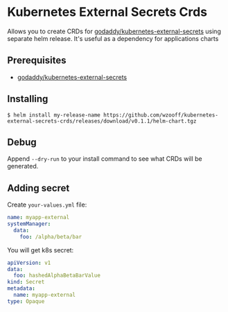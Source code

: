 # Kubernetes External Secrets Crds

Allows you to create CRDs for [godaddy/kubernetes-external-secrets](https://github.com/godaddy/kubernetes-external-secrets) using separate helm release. It's useful as a dependency for applications charts

## Prerequisites

* [godaddy/kubernetes-external-secrets](https://github.com/godaddy/kubernetes-external-secrets)

## Installing

```$ helm install my-release-name https://github.com/wzooff/kubernetes-external-secrets-crds/releases/download/v0.1.1/helm-chart.tgz```

## Debug

Append ```--dry-run``` to your install command to see what CRDs will be generated.

## Adding secret

Create ```your-values.yml``` file: 

```yaml
name: myapp-external
systemManager:
  data:
    foo: /alpha/beta/bar
```

You will get k8s secret:

```yaml
apiVersion: v1
data:
  foo: hashedAlphaBetaBarValue
kind: Secret
metadata:
  name: myapp-external
type: Opaque
```
